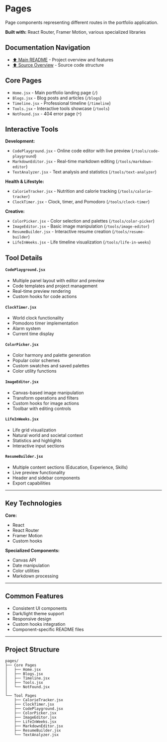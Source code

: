 # Pages

Page components representing different routes in the portfolio application.

**Built with:** React Router, Framer Motion, various specialized libraries

## Documentation Navigation
- [⬆️ Main README](../../README.md) - Project overview and features
- [⬆️ Source Overview](../README.md) - Source code structure

## Core Pages

- `Home.jsx` - Main portfolio landing page (`/`)
- `Blogs.jsx` - Blog posts and articles (`/blogs`)
- `Timeline.jsx` - Professional timeline (`/timeline`) 
- `Tools.jsx` - Interactive tools showcase (`/tools`)
- `NotFound.jsx` - 404 error page (`*`)

## Interactive Tools

**Development:**
- `CodePlayground.jsx` - Online code editor with live preview (`/tools/code-playground`)
- `MarkdownEditor.jsx` - Real-time markdown editing (`/tools/markdown-editor`)
- `TextAnalyzer.jsx` - Text analysis and statistics (`/tools/text-analyzer`)

**Health & Lifestyle:**
- `CalorieTracker.jsx` - Nutrition and calorie tracking (`/tools/calorie-tracker`)
- `ClockTimer.jsx` - Clock, timer, and Pomodoro (`/tools/clock-timer`)

**Creative:**
- `ColorPicker.jsx` - Color selection and palettes (`/tools/color-picker`)
- `ImageEditor.jsx` - Basic image manipulation (`/tools/image-editor`)
- `ResumeBuilder.jsx` - Interactive resume creation (`/tools/resume-builder`)
- `LifeInWeeks.jsx` - Life timeline visualization (`/tools/life-in-weeks`)

## Tool Details

#### `CodePlayground.jsx`
- Multiple panel layout with editor and preview
- Code templates and project management
- Real-time preview rendering
- Custom hooks for code actions

#### `ClockTimer.jsx`
- World clock functionality
- Pomodoro timer implementation
- Alarm system
- Current time display

#### `ColorPicker.jsx`
- Color harmony and palette generation
- Popular color schemes
- Custom swatches and saved palettes
- Color utility functions

#### `ImageEditor.jsx`
- Canvas-based image manipulation
- Transform operations and filters
- Custom hooks for image actions
- Toolbar with editing controls

#### `LifeInWeeks.jsx`
- Life grid visualization
- Natural world and societal context
- Statistics and highlights
- Interactive input sections

#### `ResumeBuilder.jsx`
- Multiple content sections (Education, Experience, Skills)
- Live preview functionality
- Header and sidebar components
- Export capabilities

---

## Key Technologies

**Core:**
- React
- React Router
- Framer Motion
- Custom hooks

**Specialized Components:**
- Canvas API
- Date manipulation
- Color utilities
- Markdown processing

---

## Common Features

- Consistent UI components
- Dark/light theme support
- Responsive design
- Custom hooks integration
- Component-specific README files

---

## Project Structure

```
pages/
├── Core Pages
│   ├── Home.jsx
│   ├── Blogs.jsx
│   ├── Timeline.jsx
│   ├── Tools.jsx
│   └── NotFound.jsx
│
└── Tool Pages
    ├── CalorieTracker.jsx
    ├── ClockTimer.jsx
    ├── CodePlayground.jsx
    ├── ColorPicker.jsx
    ├── ImageEditor.jsx
    ├── LifeInWeeks.jsx
    ├── MarkdownEditor.jsx
    ├── ResumeBuilder.jsx
    └── TextAnalyzer.jsx
```
